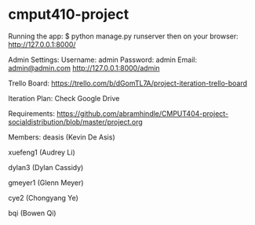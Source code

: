 # cmput410-project

Running the app:
$ python manage.py runserver
then on your browser:
http://127.0.0.1:8000/

Admin Settings:
Username: admin
Password: admin
Email: admin@admin.com
http://127.0.0.1:8000/admin


Trello Board:
https://trello.com/b/dGomTL7A/project-iteration-trello-board

Iteration Plan:
Check Google Drive

Requirements:
https://github.com/abramhindle/CMPUT404-project-socialdistribution/blob/master/project.org


Members:
deasis		(Kevin De Asis)

xuefeng1	(Audrey Li)

dylan3		(Dylan Cassidy)

gmeyer1 	(Glenn Meyer)

cye2 		(Chongyang Ye)

bqi			(Bowen Qi)
